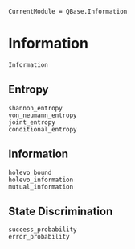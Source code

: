 ```@meta
CurrentModule = QBase.Information
```
# Information

```@docs
Information
```

## Entropy
```@docs
shannon_entropy
von_neumann_entropy
joint_entropy
conditional_entropy
```

## Information
```@docs
holevo_bound
holevo_information
mutual_information
```

## State Discrimination
```@docs
success_probability
error_probability
```
